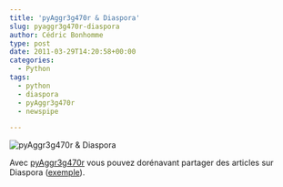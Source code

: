 ```yaml
---
title: 'pyAggr3g470r & Diaspora'
slug: pyaggr3g470r-diaspora
author: Cédric Bonhomme
type: post
date: 2011-03-29T14:20:58+00:00
categories:
  - Python
tags:
  - python
  - diaspora
  - pyAggr3g470r
  - newspipe

---
```

![pyAggr3g470r & Diaspora](/images/blog/2011/03/pyAggr3g470r-Diaspora.png)

Avec [pyAggr3g470r][1] vous pouvez dorénavant partager des articles sur
Diaspora ([exemple][2]).

 [1]: https://git.sr.ht/~cedric/pyAggr3g470r
 [2]: https://joindiaspora.com/p/191474
